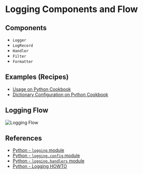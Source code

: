 # Logging Components and Flow

## Components

- `Logger`
- `LogRecord`
- `Handler`
- `Filter`
- `Formatter`

## Examples (Recipes)

- [Usage on Python Cookbook](https://leven-cn.github.io/python-cookbook/recipes/core/logging_usage)
- [Dictionary Configuration on Python Cookbook](https://leven-cn.github.io/python-cookbook/recipes/core/logging_dict_config)

## Logging Flow

![Logging Flow](https://leven-cn.github.io/python-cookbook/imgs/logging_flow.png)

## References

- [Python - `logging` module](https://docs.python.org/3/library/logging.html)
- [Python - `logging.config` module](https://docs.python.org/3/library/logging.config.html)
- [Python - `logging.handlers` module](https://docs.python.org/3/library/logging.handlers.html)
- [Python - Logging HOWTO](https://docs.python.org/3/howto/logging.html)
